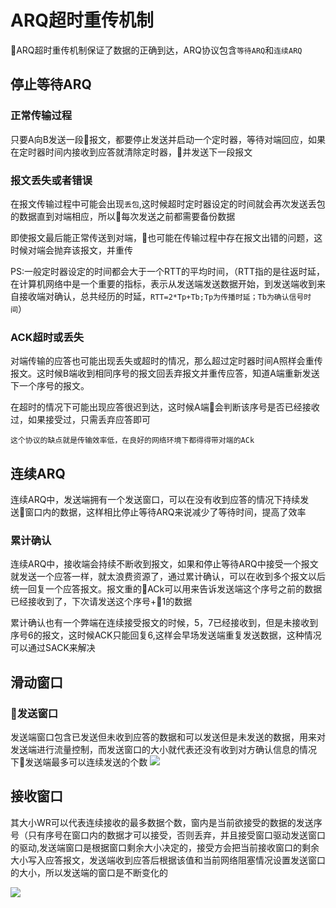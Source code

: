 # ARQ超时重传机制
ARQ超时重传机制保证了数据的正确到达，ARQ协议包含`等待ARQ`和`连续ARQ`

## 停止等待ARQ

### 正常传输过程

只要A向B发送一段报文，都要停止发送并启动一个定时器，等待对端回应，如果在定时器时间内接收到应答就清除定时器，并发送下一段报文

### 报文丢失或者错误

在报文传输过程中可能会出现`丢包`,这时候超时定时器设定的时间就会再次发送丢包的数据直到对端相应，所以每次发送之前都需要备份数据

即使报文最后能正常传送到对端，也可能在传输过程中存在报文出错的问题，这时候对端会抛弃该报文，并重传

PS:一般定时器设定的时间都会大于一个RTT的平均时间，（RTT指的是往返时延，在计算机网络中是一个重要的指标，表示从发送端发送数据开始，到发送端收到来自接收端对确认，总共经历的时延，`RTT=2*Tp+Tb;Tp为传播时延；Tb为确认信号时间`）

### ACK超时或丢失

对端传输的应答也可能出现丢失或超时的情况，那么超过定时器时间A照样会重传报文。这时候B端收到相同序号的报文回丢弃报文并重传应答，知道A端重新发送下一个序号的报文。

在超时的情况下可能出现应答很迟到达，这时候A端会判断该序号是否已经接收过，如果接受过，只需丢弃应答即可

`这个协议的缺点就是传输效率低，在良好的网络环境下都得得带对端的ACk`

## 连续ARQ

连续ARQ中，发送端拥有一个发送窗口，可以在没有收到应答的情况下持续发送窗口内的数据，这样相比停止等待ARQ来说减少了等待时间，提高了效率

### 累计确认
连续ARQ中，接收端会持续不断收到报文，如果和停止等待ARQ中接受一个报文就发送一个应答一样，就太浪费资源了，通过累计确认，可以在收到多个报文以后统一回复一个应答报文。报文重的ACk可以用来告诉发送端这个序号之前的数据已经接收到了，下次请发送这个序号+1的数据

累计确认也有一个弊端在连续接受报文的时候，5，7已经接收到，但是未接收到序号6的报文，这时候ACK只能回复6,这样会早场发送端重复发送数据，这种情况可以通过SACK来解决


## 滑动窗口

### 发送窗口

发送端窗口包含已发送但未收到应答的数据和可以发送但是未发送的数据，用来对发送端进行流量控制，而发送窗口的大小就代表还没有收到对方确认信息的情况下发送端最多可以连续发送的个数
![](https://user-gold-cdn.xitu.io/2018/5/5/1632f25c587ffd54?w=660&h=270&f=png&s=37109)

## 接收窗口

其大小WR可以代表连续接收的最多数据个数，窗内是当前欲接受的数据的发送序号（只有序号在窗口内的数据才可以接受，否则丢弃，并且接受窗口驱动发送窗口的驱动,发送端窗口是根据窗口剩余大小决定的，接受方会把当前接收窗口的剩余大小写入应答报文，发送端收到应答后根据该值和当前网络阻塞情况设置发送窗口的大小，所以发送端的窗口是不断变化的

![](https://user-gold-cdn.xitu.io/2018/5/5/1632f25cca99c8f4?w=660&h=210&f=png&s=24554)


